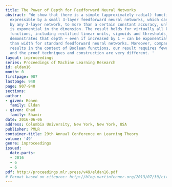 ```yaml
---
title: The Power of Depth for Feedforward Neural Networks
abstract: 'We show that there is a simple (approximately radial) function on \mathbbR^d,
  expressible by a small 3-layer feedforward neural networks, which cannot be approximated
  by any 2-layer network, to more than a certain constant accuracy, unless its width
  is exponential in the dimension. The result holds for virtually all known activation
  functions, including rectified linear units, sigmoids and thresholds, and formally
  demonstrates that depth – even if increased by 1 – can be exponentially more valuable
  than width for standard feedforward neural networks. Moreover, compared to related
  results in the context of Boolean functions, our result requires fewer assumptions,
  and the proof techniques and construction are very different. '
layout: inproceedings
series: Proceedings of Machine Learning Research
id: eldan16
month: 0
firstpage: 907
lastpage: 940
page: 907-940
sections: 
author:
- given: Ronen
  family: Eldan
- given: Ohad
  family: Shamir
date: 2016-06-06
address: Columbia University, New York, New York, USA
publisher: PMLR
container-title: 29th Annual Conference on Learning Theory
volume: '49'
genre: inproceedings
issued:
  date-parts:
  - 2016
  - 6
  - 6
pdf: http://proceedings.mlr.press/v49/eldan16.pdf
# Format based on citeproc: http://blog.martinfenner.org/2013/07/30/citeproc-yaml-for-bibliographies/
---
```

